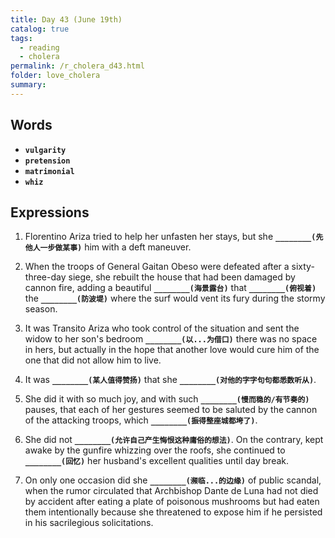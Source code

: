 ```yaml
---
title: Day 43 (June 19th)
catalog: true
tags: 
  - reading
  - cholera
permalink: /r_cholera_d43.html
folder: love_cholera
summary: 
---
```


## Words

-   <b data-toggle="tooltip" data-original-title="{{site.data.glossary.vulgarity}}">`vulgarity`</b>
-   <b data-toggle="tooltip" data-original-title="{{site.data.glossary.pretension}}">`pretension`</b>
-   <b data-toggle="tooltip" data-original-title="{{site.data.glossary.matrimonial}}">`matrimonial`</b>
-   <b data-toggle="tooltip" data-original-title="{{site.data.glossary.whiz}}">`whiz`</b>



## Expressions

1.  Florentino Ariza tried to help her unfasten her stays, but she <b data-toggle="tooltip" data-original-title="{{site.data.answers.dc_a}}">`________(先他人一步做某事)`</b> him with a deft maneuver.

2.  When the troops of General Gaitan Obeso were defeated after a sixty-three-day siege, she rebuilt the house that had been damaged by cannon fire, adding a beautiful <b data-toggle="tooltip" data-original-title="{{site.data.answers.dc_b}}">`________(海景露台)`</b> that <b data-toggle="tooltip" data-original-title="{{site.data.answers.dc_b2}}">`________(俯视着)`</b> the <b data-toggle="tooltip" data-original-title="{{site.data.answers.dc_b3}}">`________(防波堤)`</b> where the surf would vent its fury during the stormy season.

3.  It was Transito Ariza who took control of the situation and sent the widow to her son's bedroom <b data-toggle="tooltip" data-original-title="{{site.data.answers.dc_c}}">`________(以...为借口)`</b> there was no space in hers, but actually in the hope that another love would cure him of the one that did not allow him to live.

4.  It was <b data-toggle="tooltip" data-original-title="{{site.data.answers.dc_d}}">`________(某人值得赞扬)`</b> that she <b data-toggle="tooltip" data-original-title="{{site.data.answers.dc_d2}}">`________(对他的字字句句都悉数听从)`</b>.

5.  She did it with so much joy, and with such <b data-toggle="tooltip" data-original-title="{{site.data.answers.dc_e}}">`________(慢而稳的/有节奏的)`</b> pauses, that each of her gestures seemed to be saluted by the cannon of the attacking troops, which <b data-toggle="tooltip" data-original-title="{{site.data.answers.dc_e2}}">`________(振得整座城都垮了)`</b>.

6.  She did not <b data-toggle="tooltip" data-original-title="{{site.data.answers.dc_f}}">`________(允许自己产生悔恨这种庸俗的想法)`</b>. On the contrary, kept awake by the gunfire whizzing over the roofs, she continued to <b data-toggle="tooltip" data-original-title="{{site.data.answers.dc_f2}}">`________(回忆)`</b> her husband's excellent qualities until day break.

7.  On only one occasion did she <b data-toggle="tooltip" data-original-title="{{site.data.answers.dc_g}}">`________(濒临...的边缘)`</b> of public scandal, when the rumor circulated that Archbishop Dante de Luna had not died by accident after eating a plate of poisonous mushrooms but had eaten them intentionally because she threatened to expose him if he persisted in his sacrilegious solicitations.